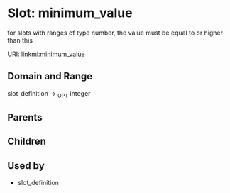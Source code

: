 
# Slot: minimum_value


for slots with ranges of type number, the value must be equal to or higher than this

URI: [linkml:minimum_value](https://w3id.org/linkml/minimum_value)


## Domain and Range

slot_definition ->  <sub>OPT</sub>
 integer

## Parents


## Children


## Used by

 * slot_definition
